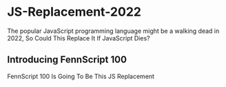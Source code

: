 # JS-Replacement-2022
The popular JavaScript programming language might be a walking dead in 2022, So Could This Replace It If JavaScript Dies?
## Introducing FennScript 100
FennScript 100 Is Going To Be This JS Replacement
